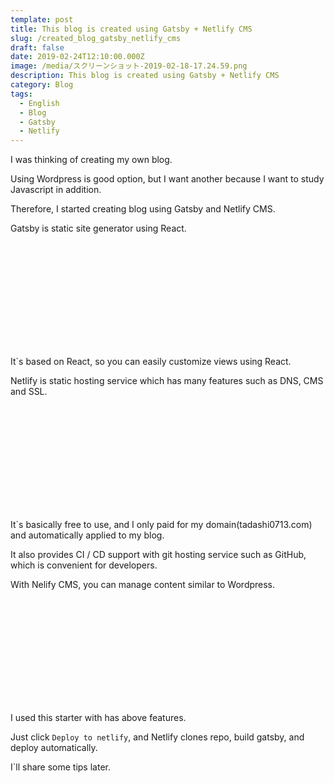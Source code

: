 ```yaml
---
template: post
title: This blog is created using Gatsby + Netlify CMS
slug: /created_blog_gatsby_netlify_cms
draft: false
date: 2019-02-24T12:10:00.000Z
image: /media/スクリーンショット-2019-02-18-17.24.59.png
description: This blog is created using Gatsby + Netlify CMS
category: Blog
tags:
  - English
  - Blog
  - Gatsby
  - Netlify
---
```

I was thinking of creating my own blog.

Using Wordpress is good option, but I want another because I want to study Javascript in addition.

Therefore, I started creating blog using Gatsby and Netlify CMS.

Gatsby is static site generator using React.

<div class="iframely-embed"><div class="iframely-responsive" style="height: 168px; padding-bottom: 0;"><a href="https://www.gatsbyjs.org/" data-iframely-url="//cdn.iframe.ly/api/iframe?url=https%3A%2F%2Fwww.gatsbyjs.org%2F&key=b9fe832f5332a1c3e40cbe51810e08d3"></a></div></div>

It`s based on React, so you can easily customize views using React.

Netlify is static hosting service which has many features such as DNS, CMS and SSL.

<div class="iframely-embed"><div class="iframely-responsive" style="height: 168px; padding-bottom: 0;"><a href="https://www.netlify.com/" data-iframely-url="//cdn.iframe.ly/api/iframe?url=https%3A%2F%2Fwww.netlify.com%2F&key=b9fe832f5332a1c3e40cbe51810e08d3"></a></div></div>

It`s basically free to use, and I only paid for my domain(tadashi0713.com) and automatically applied to my blog.

It also provides CI / CD support with git hosting service such as GitHub, which is convenient for developers.

With Nelify CMS, you can manage content similar to Wordpress.

<div class="iframely-embed"><div class="iframely-responsive" style="height: 168px; padding-bottom: 0;"><a href="https://github.com/alxshelepenok/gatsby-starter-lumen" data-iframely-url="//cdn.iframe.ly/api/iframe?url=https%3A%2F%2Fgithub.com%2Falxshelepenok%2Fgatsby-starter-lumen&key=b9fe832f5332a1c3e40cbe51810e08d3"></a></div>

I used this starter with has above features.

Just click `Deploy to netlify`, and Netlify clones repo, build gatsby, and deploy automatically.

I`ll share some tips later.
